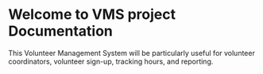 # Welcome to VMS project Documentation

This Volunteer Management System will be particularly useful for volunteer coordinators, volunteer sign-up, tracking hours, and reporting.
